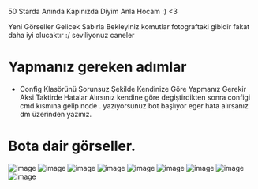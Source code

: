 50 Starda Anında Kapınızda Diyim Anla Hocam :) <3

Yeni Görseller Gelicek Sabırla Bekleyiniz komutlar fotograftaki gibidir fakat daha iyi olucaktır :/ seviliyonuz caneler 

# Yapmanız gereken adımlar

- Config Klasörünü Sorunsuz Şekilde Kendinize Göre Yapmanız Gerekir Aksi Taktirde Hatalar Alırsınız kendine göre degiştirdikten sonra configi cmd kısmına gelip node . yazıyorsunuz bot başlıyor eger hata alırsanız dm üzerinden yazınız.

# Bota dair görseller.

![image](https://media.discordapp.net/attachments/1095415444271272007/1096734941758369894/image.png?width=481&height=174)
![image](https://media.discordapp.net/attachments/1096527059355967609/1096834530045874306/image.png?width=396&height=231)
![image](https://media.discordapp.net/attachments/1096527059355967609/1096834753505808485/image.png?width=259&height=207)
![image](https://media.discordapp.net/attachments/1096527059355967609/1096835531553390673/image.png?width=398&height=240)
![image](https://media.discordapp.net/attachments/1093434536530018406/1097260496543031366/image.png?width=391&height=208)
![image](https://media.discordapp.net/attachments/1093434536530018406/1097261153412993024/image.png?width=527&height=232)
![image](https://media.discordapp.net/attachments/1097137184353558602/1097664471389962270/image.png?width=323&height=242)
![image](https://media.discordapp.net/attachments/1097989540347658291/1100844549816987658/image.png?width=256&height=72)
![image](https://media.discordapp.net/attachments/1095721400603521164/1101221190867103855/image.png?width=362&height=218)
